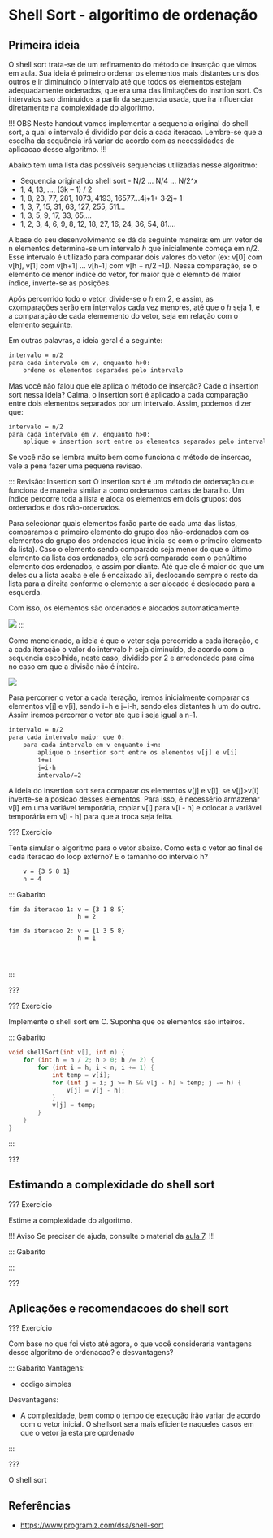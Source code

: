 Shell Sort - algoritimo de ordenação
======

Primeira ideia
---------

O shell sort trata-se de um refinamento do método de inserção que vimos em aula. Sua ideia é primeiro ordenar os elementos mais distantes uns dos outros e ir diminuindo o intervalo até que todos os elementos estejam adequadamente ordenados, que era uma das limitações do insrtion sort. Os intervalos sao diminuidos a partir da sequencia usada, que ira influenciar diretamente na complexidade do algoritmo. 

!!! OBS
 Neste handout vamos implementar a sequencia original do shell sort, a qual o intervalo é dividido por dois a cada iteracao. Lembre-se que a escolha da sequência irá variar de acordo com as necessidades de aplicacao desse algoritmo. 
!!!

Abaixo tem uma lista das possíveis sequencias utilizadas nesse algoritmo:

* Sequencia original do shell sort - N/2 ... N/4 ... N/2^x
* 1, 4, 13, …, (3k – 1) / 2
* 1, 8, 23, 77, 281, 1073, 4193, 16577...4j+1+ 3·2j+ 1
* 1, 3, 7, 15, 31, 63, 127, 255, 511…
* 1, 3, 5, 9, 17, 33, 65,...
* 1, 2, 3, 4, 6, 9, 8, 12, 18, 27, 16, 24, 36, 54, 81....

A base do seu desenvolvimento se dá da seguinte maneira: em um vetor de n elementos determina-se um intervalo *h* que inicialmente começa em n/2. Esse intervalo é utilizado para comparar dois valores do vetor (ex: v[0] com v[h], v[1] com v[h+1] ... v[h-1] com v[h + n/2 -1]). Nessa comparação, se o elemento de menor índice do vetor, for maior que o elemnto de maior índice, inverte-se as posições.

Após percorrido todo o vetor, divide-se o *h* em 2, e assim, as cxomparações serão em intervalos cada vez menores, até que o *h* seja 1, e a comparação de cada elememento do vetor, seja em relação com o elemento seguinte. 


Em outras palavras, a ideia geral é a seguinte:

``` txt
intervalo = n/2
para cada intervalo em v, enquanto h>0:
    ordene os elementos separados pelo intervalo
```

Mas você não falou que ele aplica o método de inserção? Cade o insertion sort nessa ideia? 
Calma, o insertion sort é aplicado a cada comparação entre dois elementos separados por um intervalo. Assim, podemos dizer que:

``` txt
intervalo = n/2
para cada intervalo em v, enquanto h>0:
    aplique o insertion sort entre os elementos separados pelo intervalo
```
Se você não se lembra muito bem como funciona o método de insercao, vale a pena fazer uma pequena revisao.

::: Revisão: Insertion sort
O insertion sort é um método de ordenação que funciona de maneira similar a como ordenamos cartas de baralho. Um índice percorre toda a lista e aloca os elementos em dois grupos: dos ordenados e dos não-ordenados. 

Para selecionar quais elementos farão parte de cada uma das listas, comparamos o primeiro elemento do grupo dos não-ordenados com os elementos do grupo dos ordenados (que inicia-se com o primeiro elemento da lista). Caso o elemento sendo comparado seja menor do que o último elemento da lista dos ordenados, ele será comparado com o penúltimo elemento dos ordenados, e assim por diante. Até que ele é maior do que um deles ou a lista acaba e ele é encaixado ali, deslocando sempre o resto da lista para a direita conforme o elemento a ser alocado é deslocado para a esquerda.

Com isso, os elementos são ordenados e alocados automaticamente.


![](insertion-sort1.png)
:::

Como mencionado, a ideia é que o vetor seja percorrido a cada iteração, e a cada iteração o valor do intervalo h seja diminuído, de acordo com a sequencia escolhida, neste caso, dividido por 2 e arredondado para cima no caso em que a divisão não é inteira.

![](shell-sort1.png)


Para percorrer o vetor a cada iteração, iremos inicialmente comparar os elementos v[j] e v[i], sendo i=h e j=i-h, sendo eles distantes h um do outro. Assim iremos percorrer o vetor ate que i seja igual a n-1.

``` txt
intervalo = n/2
para cada intervalo maior que 0:
    para cada intervalo em v enquanto i<n:
        aplique o insertion sort entre os elementos v[j] e v[i] 
        i+=1
        j=i-h
        intervalo/=2
```

A ideia do insertion sort sera comparar os elementos v[j] e v[i], se v[j]>v[i] inverte-se a posicao desses elementos. Para isso, é necessério armazenar v[i] em uma variável temporária, copiar v[i] para v[i - h] e colocar a variável temporária em v[i - h] para que a troca seja feita.


??? Exercício

Tente simular o algoritmo para o vetor abaixo. Como esta o vetor ao final de cada iteracao do loop externo? E o tamanho do intervalo h?
``` txt
    v = {3 5 8 1} 
    n = 4
```
::: Gabarito
```
fim da iteracao 1: v = {3 1 8 5}
                   h = 2

fim da iteracao 2: v = {1 3 5 8}
                   h = 1




``` 
:::

???



??? Exercício

Implemente o shell sort em C. Suponha que os elementos são inteiros.

::: Gabarito
``` c
void shellSort(int v[], int n) {
    for (int h = n / 2; h > 0; h /= 2) {
        for (int i = h; i < n; i += 1) {
            int temp = v[i];
            for (int j = i; j >= h && v[j - h] > temp; j -= h) {
                v[j] = v[j - h];
            }
            v[j] = temp;
        }
    }
}
```
:::

???

Estimando a complexidade do shell sort
--------- 

??? Exercício

Estime a complexidade do algoritmo.

!!! Aviso
Se precisar de ajuda, consulte o material da [aula 7](https://ensino.hashi.pro.br/desprog/aula/7/).
!!!

::: Gabarito

:::

???



Aplicações e recomendacoes do shell sort 
--------- 

??? Exercício

Com base no que foi visto até agora, o que você consideraria vantagens desse algoritmo de ordenacao? e desvantagens?

::: Gabarito
Vantagens:
* codigo simples

Desvantagens:
* A complexidade, bem como o tempo de execução irão variar de acordo com o vetor inicial. O shellsort sera mais eficiente naqueles casos em que o vetor ja esta pre oprdenado 

:::

???

O shell sort 



Referências  
--------- 
* https://www.programiz.com/dsa/shell-sort